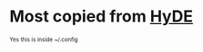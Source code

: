 # Most copied from [HyDE](https://github.com/HyDE-Project/HyDE)

<sup><sub>Yes this is inside ~/.config</sub></sup>
